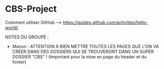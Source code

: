 # CBS-Project

Comment utiliser GitHub --> https://guides.github.com/activities/hello-world/

NOTES DU GROUPE :

- Manon : ATTENTION À BIEN METTRE TOUTES LES PAGES QUE L'ON VA CRÉER DANS DES DOSSIERS QUI SE TROUVERONT DANS UN SUPER DOSSIER "CBS" !
        (Important pour la mise en page du header et du footer)
        
